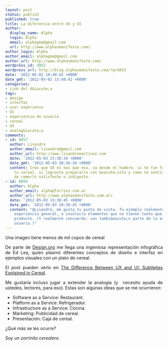 ```yaml
---
layout: post
status: publish
published: true
title: La diferencia entre UX y UI
author:
  display_name: Alpha
  login: Alpha
  email: alphagma@gmail.com
  url: http://www.alphasmanifesto.com/
author_login: Alpha
author_email: alphagma@gmail.com
author_url: http://www.alphasmanifesto.com/
wordpress_id: 3852
wordpress_url: http://blog.alphasmanifesto.com/?p=3852
date: '2012-05-02 10:48:42 +0000'
date_gmt: '2012-05-02 15:48:42 +0000'
categories:
- Link del d&iacute;a
tags:
- design
- interfaz
- user experience
- UI
- experiencia de usuario
- cereal
- UX
- analog&iacute;a
comments:
- id: 8857
  author: Lisandro
  author_email: lisandro@gmail.com
  author_url: http://www.lisandromartinez.com
  date: '2012-05-03 15:36:34 +0000'
  date_gmt: '2012-05-03 20:36:34 +0000'
  content: Creo que UX es mas que eso, va desde el hambre, si te fue facil preparar
    tu cereal, si lograste prepararlo con &eacute;xito y como te sentiste despu&eacute;s
    de comerlo satisfecho o indigesto.
- id: 8859
  author: Alpha
  author_email: alpha@furries.com.ar
  author_url: http://www.alphasmanifesto.com.ar/
  date: '2012-05-03 15:38:45 +0000'
  date_gmt: '2012-05-03 20:38:45 +0000'
  content: "@Lisandro, me gusta tu punto de vista. Tu ejemplo realmente habla de la
    experiencia general, e involucra elementos que no tienen tanto que ver con el
    producto. (Y realmente concuerdo: son tambi&eacute;n parte de la experiencia del
    usuario.)"
---
```

Una imagen tiene menos de mil copos de cereal

<p style="text-align: justify;">De parte de <a href="http://design.org/blog/difference-between-ux-and-ui-subtleties-explained-cereal">Design.org</a> me llega una ingeniosa representaci&oacute;n infogr&aacute;fica de Ed Lea, qui&eacute;n plasm&oacute; diferentes conceptos de dise&ntilde;o e interfaz en ejemplos visuales con un plato de cereal.</p>
<p style="text-align: justify;">El post pueden verlo en <a href="http://design.org/blog/difference-between-ux-and-ui-subtleties-explained-cereal">The Difference Between UX and UI: Subtleties Explained in Cereal</a>.</p>
<p style="text-align: justify;">Me gustar&iacute;a incluso jugar a extender la analog&iacute;a (y &nbsp;necesito ayuda de ustedes, lectores, para eso). Estas son algunas ideas que se me ocurrieron:</p>
<ul style="text-align: justify;">
<li>Software as a Service: Restaurant.</li>
<li>Platform as a Service: Refrigerador.</li>
<li>Infrastructure as a Service: Cocina.</li>
<li>Marketing: Publicidad de cereal.</li>
<li>Presentaci&oacute;n: Caja de cereal.</li>
</ul>
<p style="text-align: justify;">&iquest;Qu&eacute; m&aacute;s se les ocurre?</p>
<p style="text-align: justify;"><em>Soy un zorrinito cerealero.</em></p>
